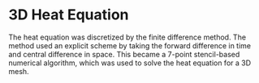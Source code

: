 # 3D Heat Equation

The heat equation was discretized by the finite difference method. The method used an explicit scheme by taking the forward difference in time and central difference in space. This became a 7-point stencil-based numerical algorithm, which was used to solve the heat equation for a 3D mesh.
